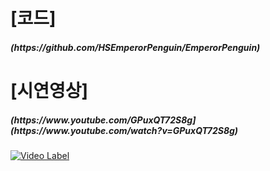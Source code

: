 <h1>[코드]</h1>
<h5>(https://github.com/HSEmperorPenguin/EmperorPenguin)</h5>

<h1>[시연영상]</h1>
<h5>(https://www.youtube.com/GPuxQT72S8g](https://www.youtube.com/watch?v=GPuxQT72S8g)</h5>

[![Video Label](http://img.youtube.com/vi/GPuxQT72S8g/0.jpg)](https://www.youtube.com/GPuxQT72S8g)
